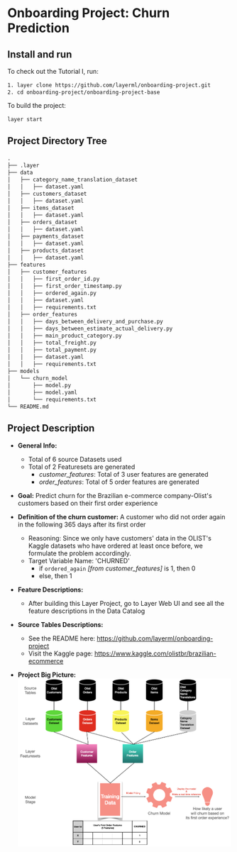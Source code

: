 # Onboarding Project: Churn Prediction

## Install and run
To check out the Tutorial I, run:
```commandline
1. layer clone https://github.com/layerml/onboarding-project.git
2. cd onboarding-project/onboarding-project-base
```

To build the project:
```commandline
layer start
```

## Project Directory Tree
```
.
├── .layer
├── data
│   ├── category_name_translation_dataset  
│   │   ├── dataset.yaml         
│   ├── customers_dataset  
│   │   ├── dataset.yaml
│   ├── items_dataset  
│   │   ├── dataset.yaml
│   ├── orders_dataset  
│   │   ├── dataset.yaml
│   ├── payments_dataset  
│   │   ├── dataset.yaml
│   ├── products_dataset  
│   │   ├── dataset.yaml
├── features
│   ├── customer_features
│   │   ├── first_order_id.py  
│   │   ├── first_order_timestamp.py
│   │   ├── ordered_again.py
│   │   ├── dataset.yaml
│   │   ├── requirements.txt         
│   ├── order_features 
│   │   ├── days_between_delivery_and_purchase.py  
│   │   ├── days_between_estimate_actual_delivery.py
│   │   ├── main_product_category.py
│   │   ├── total_freight.py
│   │   ├── total_payment.py
│   │   ├── dataset.yaml
│   │   ├── requirements.txt  
├── models
│   └── churn_model
│       ├── model.py              
│       ├── model.yaml                
│       └── requirements.txt   
└── README.md
```
## Project Description

- **General Info:**
  - Total of 6 source Datasets used
  - Total of 2 Featuresets are generated
    - *customer_features*: Total of 3 user features are generated
    - *order_features*: Total of 5 order features are generated


- **Goal:** Predict churn for the Brazilian e-commerce company-Olist's customers based on their first order experience


- **Definition of the churn customer:** A customer who did not order again in the following 365 days after its first order

  - Reasoning: Since we only have customers' data in the OLIST's Kaggle datasets who have ordered at least once before, we formulate the problem accordingly.
  - Target Variable Name: 'CHURNED'
    - if `ordered_again` _[from customer_features]_ is 1, then 0
    - else, then 1


- **Feature Descriptions:**
  - After building this Layer Project, go to Layer Web UI and see all the feature descriptions in the Data Catalog


- **Source Tables Descriptions:**
  - See the README here: https://github.com/layerml/onboarding-project
  - Visit the Kaggle page: https://www.kaggle.com/olistbr/brazilian-ecommerce


- **Project Big Picture:**
![Project Big Picture](project_big_picture.png "Project Big Picture")